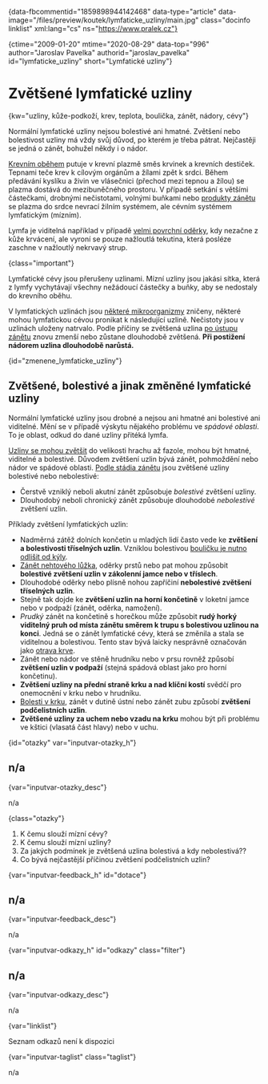 
{data-fbcommentid="1859898944142468" data-type="article" data-image="/files/preview/koutek/lymfaticke_uzliny/main.jpg" class="docinfo linklist" xml:lang="cs" ns="https://www.pralek.cz"}

{ctime="2009-01-20" mtime="2020-08-29" data-top="996" author="Jaroslav Pavelka" authorid="jaroslav\_pavelka" id="lymfaticke\_uzliny" short="Lymfatické uzliny"}

# Zvětšené lymfatické uzliny

<!-- generated attribute kw by user_updatekw.sh on 2020-09-22, do not edit -->

{kw="uzliny, kůže-podkoží, krev, teplota, boulička, zánět, nádory, cévy"}

Normální lymfatické uzliny nejsou bolestivé ani hmatné. Zvětšení nebo bolestivost uzliny má vždy svůj důvod, po kterém je třeba pátrat. Nejčastěji se jedná o zánět, bohužel někdy i o nádor.

[Krevním oběhem][1] putuje v krevní plazmě směs krvinek a krevních destiček. Tepnami teče krev k cílovým orgánům a žílami zpět k srdci. Během předávání kyslíku a živin ve vlásečnici (přechod mezi tepnou a žílou) se plazma dostává do mezibuněčného prostoru. V případě setkání s většími částečkami, drobnými nečistotami, volnými buňkami nebo [produkty zánětu][2] se plazma do srdce nevrací žilním systémem, ale cévním systémem lymfatickým (mízním).

Lymfa je viditelná například v případě [velmi povrchní oděrky][3], kdy nezačne z kůže krvácení, ale vyroní se pouze nažloutlá tekutina, která posléze zaschne v nažloutlý nekrvavý strup.

{class="important"}

Lymfatické cévy jsou přerušeny uzlinami. Mízní uzliny jsou jakási sítka, která z lymfy vychytávají všechny nežádoucí částečky a buňky, aby se nedostaly do krevního oběhu.

V lymfatických uzlinách jsou [některé mikroorganizmy][4] zničeny, některé mohou lymfatickou cévou pronikat k následující uzlině. Nečistoty jsou v uzlinách uloženy natrvalo. Podle příčiny se zvětšená uzlina [po ústupu zánětu][5] znovu zmenší nebo zůstane dlouhodobě zvětšená. **Při postižení nádorem uzlina dlouhodobě narůstá.**

{id="zmenene\_lymfaticke\_uzliny"}

## Zvětšené, bolestivé a jinak změněné lymfatické uzliny

Normální lymfatické uzliny jsou drobné a nejsou ani hmatné ani bolestivé ani viditelné. Mění se v případě výskytu nějakého problému ve _spádové oblasti_. To je oblast, odkud do dané uzliny přitéká lymfa.

[Uzliny se mohou zvětšit][6] do velikosti hrachu až fazole, mohou být hmatné, viditelné a bolestivé. Důvodem zvětšení uzlin bývá zánět, pohmoždění nebo nádor ve spádové oblasti. [Podle stádia zánětu][7] jsou zvětšené uzliny bolestivé nebo nebolestivé:

  * Čerstvě vzniklý neboli akutní zánět způsobuje _bolestivé_ zvětšení uzliny.
  * Dlouhodobý neboli chronický zánět způsobuje dlouhodobé _nebolestivé_ zvětšení uzlin.

Příklady zvětšení lymfatických uzlin:

  * Nadměrná zátěž dolních končetin u mladých lidí často vede ke **zvětšení a bolestivosti tříselných uzlin**. Vzniklou bolestivou [bouličku je nutno odlišit od kýly][8].
  * [Zánět nehtového lůžka][9], oděrky prstů nebo pat mohou způsobit **bolestivé zvětšení uzlin v zákolenní jamce nebo v tříslech**.
  * Dlouhodobé oděrky nebo plísně nohou zapříčiní **nebolestivé zvětšení tříselných uzlin**.
  * Stejně tak dojde ke **zvětšení uzlin na horní končetině** v loketní jamce nebo v podpaží (zánět, oděrka, namožení).
  * _Prudký_ zánět na končetině s horečkou může způsobit **rudý horký viditelný pruh od místa zánětu směrem k trupu s bolestivou uzlinou na konci**. Jedná se o zánět lymfatické cévy, která se změnila a stala se viditelnou a bolestivou. Tento stav bývá laicky nesprávně označován jako [otrava krve][10].
  * Zánět nebo nádor ve stěně hrudníku nebo v prsu rovněž způsobí **zvětšení uzlin v podpaží** (stejná spádová oblast jako pro horní končetinu).
  * **Zvětšení uzliny na přední straně krku a nad klíční kostí** svědčí pro onemocnění v krku nebo v hrudníku.
  * [Bolesti v krku][2], zánět v dutině ústní nebo zánět zubu způsobí **zvětšení podčelistních uzlin**.
  * **Zvětšené uzliny za uchem nebo vzadu na krku** mohou být při problému ve kštici (vlasatá část hlavy) nebo v uchu.

{id="otazky" var="inputvar-otazky_h"}

## n/a

{var="inputvar-otazky_desc"}

n/a

{class="otazky"}

  1. K čemu slouží mízní cévy?
  2. K čemu slouží mízní uzliny?
  3. Za jakých podmínek je zvětšená uzlina bolestivá a kdy nebolestivá??
  4. Co bývá nejčastější příčinou zvětšení podčelistních uzlin?

{var="inputvar-feedback_h" id="dotace"}

## n/a

{var="inputvar-feedback_desc"}

n/a

{var="inputvar-odkazy_h" id="odkazy" class="filter"}

## n/a

{var="inputvar-odkazy_desc"}

n/a

{var="linklist"}

Seznam odkazů není k dispozici

{var="inputvar-taglist" class="taglist"}

n/a

 [1]: krevni_tlak
 [2]: bolest_v_krku_angina
 [3]: odreniny_neboli_oderky
 [4]: bakterie
 [5]: zanet
 [6]: mytus_o_rakovine
 [7]: lecba_zanetu
 [8]: kyla
 [9]: zarustajici_nehty
 [10]: panaricium

